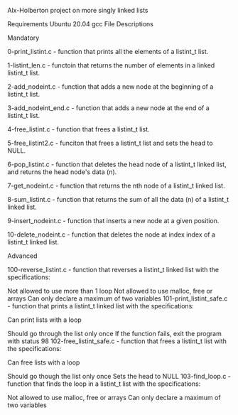 Alx-Holberton  project on more singly linked lists

Requirements
Ubuntu 20.04
gcc
File Descriptions

Mandatory

0-print_listint.c - function that prints all the elements of a listint_t list.

1-listint_len.c - functoin that returns the number of elements in a linked listint_t list.

2-add_nodeint.c - function that adds a new node at the beginning of a listint_t list.

3-add_nodeint_end.c - function that adds a new node at the end of a listint_t list.

4-free_listint.c - function that frees a listint_t list.

5-free_listint2.c - funciton that frees a listint_t list and sets the head to NULL.

6-pop_listint.c - function that deletes the head node of a listint_t linked list, and returns the head node's data (n).

7-get_nodeint.c - function that returns the nth node of a listint_t linked list.

8-sum_listint.c - function that returns the sum of all the data (n) of a listint_t linked list.

9-insert_nodeint.c - function that inserts a new node at a given position.

10-delete_nodeint.c - function that deletes the node at index index of a listint_t linked list.

Advanced

100-reverse_listint.c - function that reverses a listint_t linked list with the specifications:

Not allowed to use more than 1 loop
Not allowed to use malloc, free or arrays
Can only declare a maximum of two variables
101-print_listint_safe.c - function that prints a listint_t linked list with the specifications:

Can print lists with a loop

Should go through the list only once
If the function fails, exit the program with status 98
102-free_listint_safe.c - function that frees a listint_t list with the specifications:

Can free lists with a loop

Should go though the list only once
Sets the head to NULL
103-find_loop.c - function that finds the loop in a listint_t list with the specifications:

Not allowed to use malloc, free or arrays
Can only declare a maximum of two variables